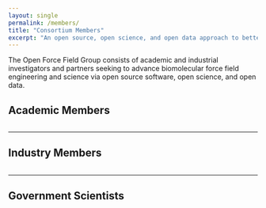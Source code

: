 ```yaml
---
layout: single
permalink: /members/
title: "Consortium Members"
excerpt: "An open source, open science, and open data approach to better biomolecular forcefields"
---
```


The Open Force Field Group consists of academic and industrial investigators and partners seeking to advance biomolecular force field engineering and science via open source software, open science, and open data.

## Academic Members

<figure style="width: 600px" class="align-center">
  <img src="{{ site.url }}{{ site.baseurl }}/assets/images/Academic_People.jpg" alt="">
</figure>

---

## Industry Members

<figure style="width: 600px" class="align-center">
  <img src="{{ site.url }}{{ site.baseurl }}/assets/images/Industry_People.jpg" alt="">
</figure>

---

## Government Scientists

<figure style="width: 600px" class="align-center">
  <img src="{{ site.url }}{{ site.baseurl }}/assets/images/Government_People.jpg" alt="">
</figure>
